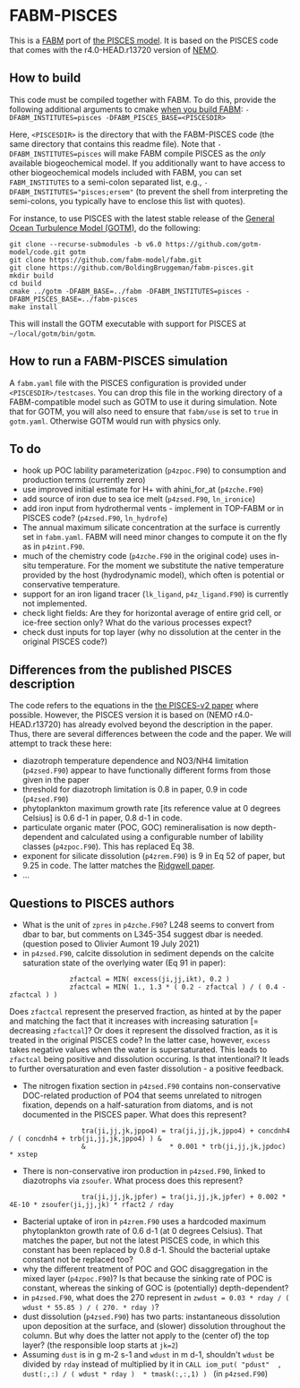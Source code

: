 # FABM-PISCES

This is a [FABM](https://fabm.net) port of [the PISCES model](https://doi.org/10.5194/gmd-8-2465-2015). It is based on the PISCES code that comes with the r4.0-HEAD.r13720 version of [NEMO](https://www.nemo-ocean.eu/).

## How to build

This code must be compiled together with FABM. To do this, provide the following additional arguments to cmake [when you build FABM](https://github.com/fabm-model/fabm/wiki/Building-and-installing): `-DFABM_INSTITUTES=pisces -DFABM_PISCES_BASE=<PISCESDIR>`

Here, `<PISCESDIR>` is the directory that with the FABM-PISCES code (the same directory that contains this readme file). Note that `-DFABM_INSTITUTES=pisces` will make FABM compile PISCES as the *only* available biogeochemical model. If you additionally want to have access to other biogeochemical models included with FABM, you can set `FABM_INSTITUTES` to a semi-colon separated list, e.g., `-DFABM_INSTITUTES="pisces;ersem"` (to prevent the shell from interpreting the semi-colons, you typically have to enclose this list with quotes).

For instance, to use PISCES with the latest stable release of the [General Ocean Turbulence Model (GOTM)](https://gotm.net/), do the following:

```
git clone --recurse-submodules -b v6.0 https://github.com/gotm-model/code.git gotm
git clone https://github.com/fabm-model/fabm.git
git clone https://github.com/BoldingBruggeman/fabm-pisces.git
mkdir build
cd build
cmake ../gotm -DFABM_BASE=../fabm -DFABM_INSTITUTES=pisces -DFABM_PISCES_BASE=../fabm-pisces
make install
```

This will install the GOTM executable with support for PISCES at `~/local/gotm/bin/gotm`.

## How to run a FABM-PISCES simulation

A `fabm.yaml` file with the PISCES configuration is provided under `<PISCESDIR>/testcases`. You can drop this file in the working directory of a FABM-compatible model such as GOTM to use it during simulation. Note that for GOTM, you will also need to ensure that `fabm/use` is set to `true` in `gotm.yaml`. Otherwise GOTM would run with physics only.

## To do

* hook up POC lability parameterization (`p4zpoc.F90`) to consumption and production terms (currently zero)
* use improved initial estimate for H+ with ahini_for_at (`p4zche.F90`)
* add source of iron due to sea ice melt (`p4zsed.F90`, `ln_ironice`)
* add iron input from hydrothermal vents - implement in TOP-FABM or in PISCES code? (`p4zsed.F90`, `ln_hydrofe`)
* The annual maximum silicate concentration at the surface is currently set in `fabm.yaml`. FABM will need minor changes to compute it on the fly as in `p4zint.F90`.
* much of the chemistry code (`p4zche.F90` in the original code) uses in-situ temperature. For the moment we substitute the native temperature provided by the host (hydrodynamic model), which often is potential or conservative temperature.
* support for an iron ligand tracer (`lk_ligand`, `p4z_ligand.F90`) is currently not implemented.
* check light fields: Are they for horizontal average of entire grid cell, or ice-free section only? What do the various processes expect?
* check dust inputs for top layer (why no dissolution at the center in the original PISCES code?)

## Differences from the published PISCES description

The code refers to the equations in the [the PISCES-v2 paper](https://doi.org/10.5194/gmd-8-2465-2015) where possible. However, the PISCES version it is based on (NEMO r4.0-HEAD.r13720) has already evolved beyond the description in the paper. Thus, there are several differences between the code and the paper. We will attempt to track these here:

* diazotroph temperature dependence and NO3/NH4 limitation (`p4zsed.F90`) appear to have functionally different forms from those given in the paper
* threshold for diazotroph limitation is 0.8 in paper, 0.9 in code (`p4zsed.F90`)
* phytoplankton maximum growth rate [its reference value at 0 degrees Celsius] is 0.6 d-1 in paper, 0.8 d-1 in code.
* particulate organic mater (POC, GOC) remineralisation is now depth-dependent and calculated using a configurable number of lability classes (`p4zpoc.F90`). This has replaced Eq 38.
* exponent for silicate dissolution (`p4zrem.F90`) is 9 in Eq 52 of paper, but 9.25 in code. The latter matches the [Ridgwell paper](https://doi.org/10.1029/2002GB001877).
* ...

## Questions to PISCES authors

*  What is the unit of `zpres` in `p4zche.F90`?  L248 seems to convert from dbar to bar, but comments on L345-354 suggest dbar is needed. (question posed to Olivier Aumont 19 July 2021)
* in `p4zsed.F90`, calcite dissolution in sediment depends on the calcite saturation state of the overlying water (Eq 91 in paper): 
```
               zfactcal = MIN( excess(ji,jj,ikt), 0.2 )
               zfactcal = MIN( 1., 1.3 * ( 0.2 - zfactcal ) / ( 0.4 - zfactcal ) )
```
Does `zfactcal` represent the preserved fraction, as hinted at by the paper and matching the fact that it increases with increasing saturation [= decreasing `zfactcal`]? Or does it represent the dissolved fraction, as it is treated in the original PISCES code? In the latter case, however, `excess` takes negative values when the water is supersaturated. This leads to `zfactcal` being positive and dissolution occuring. Is that intentional? It leads to further oversaturation and even faster dissolution - a positive feedback.
* The nitrogen fixation section in `p4zsed.F90` contains non-conservative DOC-related production of PO4 that seems unrelated to nitrogen fixation, depends on a half-saturation from diatoms, and is not documented in the PISCES paper. What does this represent?
```
                  tra(ji,jj,jk,jppo4) = tra(ji,jj,jk,jppo4) + concdnh4 / ( concdnh4 + trb(ji,jj,jk,jppo4) ) &
                  &                     * 0.001 * trb(ji,jj,jk,jpdoc) * xstep
```

* There is non-conservative iron production in `p4zsed.F90`, linked to diazotrophs via `zsoufer`. What process does this represent?
```
                  tra(ji,jj,jk,jpfer) = tra(ji,jj,jk,jpfer) + 0.002 * 4E-10 * zsoufer(ji,jj,jk) * rfact2 / rday
```
* Bacterial uptake of iron in `p4zrem.F90` uses a hardcoded maximum phytoplankton growth rate of 0.6 d-1 (at 0 degrees Celsius). That matches the paper, but not the latest PISCES code, in which this constant has been replaced by 0.8 d-1. Should the bacterial uptake constant not be replaced too?
* why the different treatment of POC and GOC disaggregation in the mixed layer (`p4zpoc.F90`)? Is that because the sinking rate of POC is constant, whereas the sinking of GOC is (potentially) depth-dependent?
* in `p4zsed.F90`, what does the 270 represent in `zwdust = 0.03 * rday / ( wdust * 55.85 ) / ( 270. * rday )`?
* dust dissolution (`p4zsed.F90`) has two parts: instantaneous dissolution upon deposition at the surface, and (slower) dissolution throughout the column. But why does the latter not apply to the (center of) the top layer? (the responsible loop starts at `jk=2`)
* Assuming `dust` is in g m-2 s-1 and `wdust` in m d-1, shouldn't `wdust` be divided by `rday` instead of multiplied by it in `CALL iom_put( "pdust"  , dust(:,:) / ( wdust * rday )  * tmask(:,:,1) ) ` (in `p4zsed.F90`)